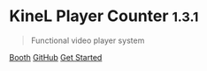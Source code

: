 # <b> KineL Player Counter <small>1.3.1</small></b>

> Functional video player system

[Booth](https://kinel.booth.pm/items/2758684)
[GitHub](https://github.com/niwaniwa/KineLVideoPlayer)
[Get Started](#docsify)

<!-- ![color](#f0f0f0) -->